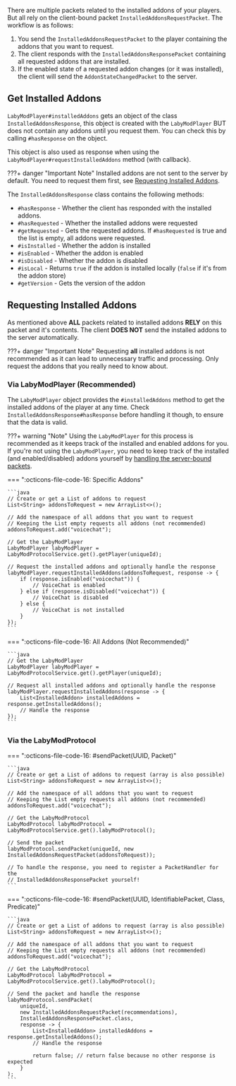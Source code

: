There are multiple packets related to the installed addons of your players. But all rely on the client-bound packet
`InstalledAddonsRequestPacket`.
The workflow is as follows:

1. You send the `InstalledAddonsRequestPacket` to the player containing the addons that you want to request.
2. The client responds with the `InstalledAddonsResponsePacket` containing all requested addons that are installed.
3. If the enabled state of a requested addon changes (or it was installed), the client will send the
   `AddonStateChangedPacket` to the server.

## Get Installed Addons

`LabyModPlayer#installedAddons` gets an object of the class `InstalledAddonsResponse`, this object is created with the `LabyModPlayer` BUT does not contain any addons until you request them. You can check this by calling `#hasResponse` on the object.

This object is also used as response when using the `LabyModPlayer#requestInstalledAddons` method (with callback).

???+ danger "Important Note"
    Installed addons are not sent to the server by default. You need to request them first, see [Requesting Installed Addons](#requesting-installed-addons).

The `InstalledAddonsResponse` class contains the following methods:

- `#hasResponse` - Whether the client has responded with the installed addons.
- `#hasRequested` - Whether the installed addons were requested
- `#getRequested` - Gets the requested addons. If `#hasRequested` is true and the list is empty, all addons were requested.
- `#isInstalled` - Whether the addon is installed
- `#isEnabled` - Whether the addon is enabled
- `#isDisabled` - Whether the addon is disabled
- `#isLocal` - Returns `true` if the addon is installed locally (`false` if it's from the addon store)
- `#getVersion` - Gets the version of the addon

## Requesting Installed Addons

As mentioned above **ALL** packets related to installed addons **RELY** on this packet and it's contents. The client **DOES NOT** send the installed addons to the server automatically.

???+ danger "Important Note"
      Requesting **all** installed addons is not recommended as it can lead to unnecessary traffic and processing. Only request the addons that you really need to know about.

### Via LabyModPlayer (Recommended)

The `LabyModPlayer` object provides the `#installedAddons` method to get the installed addons of the player at any time. Check `InstalledAddonsResponse#hasResponse` before handling it though, to ensure that the data is valid.

???+ warning "Note"
    Using the `LabyModPlayer` for this process is recommended as it keeps track of the installed and enabled addons for you. If you're not using the `LabyModPlayer`, you need to keep track of the installed (and enabled/disabled) addons yourself by [handling the server-bound packets](/pages/server/protocols/#registering-handlers).

=== ":octicons-file-code-16: Specific Addons"

    ```java
    // Create or get a List of addons to request
    List<String> addonsToRequest = new ArrayList<>();
    
    // Add the namespace of all addons that you want to request
    // Keeping the List empty requests all addons (not recommended)
    addonsToRequest.add("voicechat");

    // Get the LabyModPlayer
    LabyModPlayer labyModPlayer = LabyModProtocolService.get().getPlayer(uniqueId);
    
    // Request the installed addons and optionally handle the response
    labyModPlayer.requestInstalledAddons(addonsToRequest, response -> {
        if (response.isEnabled("voicechat")) {
            // VoiceChat is enabled
        } else if (response.isDisabled("voicechat")) {
            // VoiceChat is disabled
        } else {
            // VoiceChat is not installed
        }
    });
    ```

=== ":octicons-file-code-16: All Addons (Not Recommended)"

    ```java
    // Get the LabyModPlayer
    LabyModPlayer labyModPlayer = LabyModProtocolService.get().getPlayer(uniqueId);
    
    // Request all installed addons and optionally handle the response
    labyModPlayer.requestInstalledAddons(response -> {
        List<InstalledAddon> installedAddons = response.getInstalledAddons();
        // Handle the response
    });
    ```

### Via the LabyModProtocol

=== ":octicons-file-code-16: #sendPacket(UUID, Packet)"

    ```java
    // Create or get a List of addons to request (array is also possible)
    List<String> addonsToRequest = new ArrayList<>();
    
    // Add the namespace of all addons that you want to request
    // Keeping the List empty requests all addons (not recommended)
    addonsToRequest.add("voicechat");

    // Get the LabyModProtocol
    LabyModProtocol labyModProtocol = LabyModProtocolService.get().labyModProtocol();

    // Send the packet
    labyModProtocol.sendPacket(uniqueId, new InstalledAddonsRequestPacket(addonsToRequest));

    // To handle the response, you need to register a PacketHandler for the 
    // InstalledAddonsResponsePacket yourself!
    ```

=== ":octicons-file-code-16: #sendPacket(UUID, IdentifiablePacket, Class, Predicate)"

    ```java
    // Create or get a List of addons to request (array is also possible)
    List<String> addonsToRequest = new ArrayList<>();
    
    // Add the namespace of all addons that you want to request
    // Keeping the List empty requests all addons (not recommended)
    addonsToRequest.add("voicechat");

    // Get the LabyModProtocol
    LabyModProtocol labyModProtocol = LabyModProtocolService.get().labyModProtocol();

    // Send the packet and handle the response
    labyModProtocol.sendPacket(
        uniqueId,
        new InstalledAddonsRequestPacket(recommendations),
        InstalledAddonsResponsePacket.class,
        response -> {
            List<InstalledAddon> installedAddons = response.getInstalledAddons();
            // Handle the response

            return false; // return false because no other response is expected
        }
    );
    ```
